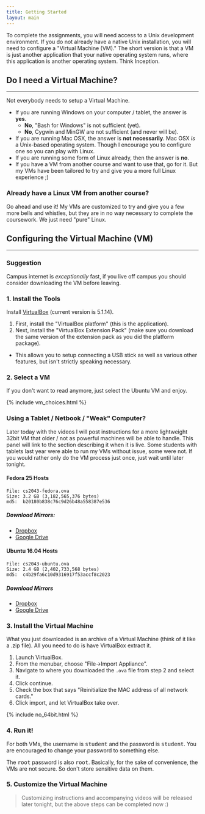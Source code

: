 ```yaml
---
title: Getting Started
layout: main
---
```


To complete the assignments, you will need access to a Unix development environment.  If
you do not already have a native Unix installation, you will need to configure a
"Virtual Machine (VM)."  The short version is that a VM is just another application that
your native operating system runs, where this application is another operating system.
Think Inception.

## Do I need a Virtual Machine?
----------------------------------------------------------------------------------------

Not everybody needs to setup a Virtual Machine.

- If you are running Windows on your computer / tablet, the answer is **yes**.
  - **No**, "Bash for Windows" is not sufficient (yet).
  - **No**, Cygwin and MinGW are not sufficient (and never will be).
- If you are running Mac OSX, the answer is **not necessarily**.  Mac OSX _is_ a
  Unix-based operating system.  Though I encourage you to configure one so you can
  play with Linux.
- If you are running some form of Linux already, then the answer is **no**.
- If you have a VM from another course and want to use that, go for it.  But my VMs have
  been tailored to try and give you a more full Linux experience ;)

### Already have a Linux VM from another course?

Go ahead and use it!  My VMs are customized to try and give you a few more bells and
whistles, but they are in no way necessary to complete the coursework.  We just need
"pure" Linux.

## Configuring the Virtual Machine (VM)
----------------------------------------------------------------------------------------

<div class="panel panel-default">
  <div class="panel-heading">
    <h3 class="panel-title">Suggestion</h3>
  </div>
  <div class="panel-body">
    <p>
      Campus internet is <em>exceptionally</em> fast, if you live off campus you should
      consider downloading the VM before leaving.
    </p>
  </div>
</div>

### 1. Install the Tools

Install [VirtualBox](https://www.virtualbox.org/wiki/Downloads) (current version is
5.1.14).

1. First, install the "VirtualBox platform" (this is the application).
2. Next, install the "VirtualBox Extension Pack" (make sure you download the same
   version of the extension pack as you did the platform package).
  - This allows you to setup connecting a USB stick as well as various other features,
    but isn't strictly speaking necessary.

### 2. Select a VM

If you don't want to read anymore, just select the Ubuntu VM and enjoy.

{% include vm_choices.html %}

<div class="panel panel-info">
  <div class="panel-heading">
    <h3 class="panel-title">Using a Tablet / Netbook / "Weak" Computer?</h3>
  </div>
  <div class="panel-body">
    <p>
      Later today with the videos I will post instructions for a more
      lightweight 32bit VM that older / not as powerful machines will be able to
      handle.  This panel will link to the section describing it when it is live.
      Some students with tablets last year were able to run my VMs without issue,
      some were not.  If you would rather only do the VM process just once, just
      wait until later tonight.
    </p>
  </div>
</div>

#### Fedora 25 Hosts

```console
File: cs2043-fedora.ova
Size: 3.2 GB (3,182,565,376 bytes)
md5:  b20180b838c76c9d26b48a558387e536
```

##### Download Mirrors:
<!-- - [Cornell Course Website](http://www.cs.cornell.edu/courses/cs2043/2017sp/vms/cs2043_fedora.ova) -->
- [Dropbox](https://www.dropbox.com/s/b40c4zsqi2j504r/cs2043_fedora.ova?dl=0)
- [Google Drive](https://drive.google.com/open?id=0B47IM_slYhMnUTViMzVWQkhPRWM)

#### Ubuntu 16.04 Hosts

```console
File: cs2043-ubuntu.ova
Size: 2.4 GB (2,402,733,568 bytes)
md5:  c4b29fa6c10d9316917f53accf8c2023
```

##### Download Mirrors
<!-- - [Cornell Course Website](http://www.cs.cornell.edu/courses/cs2043/2017sp/vms/cs2043_ubuntu.ova) -->
- [Dropbox](https://www.dropbox.com/s/4le4refjqutc2bk/cs2043_ubuntu.ova?dl=0)
- [Google Drive](https://drive.google.com/open?id=0B47IM_slYhMnMFpNdTUtWTlDUWc)

### 3. Install the Virtual Machine

What you just downloaded is an archive of a Virtual Machine (think of it like a
.zip file).  All you need to do is have VirtualBox extract it.

1. Launch VirtualBox.
2. From the menubar, choose "File->Import Appliance".
3. Navigate to where you downloaded the `.ova` file from step 2 and select it.
4. Click continue.
5. Check the box that says "Reinitialize the MAC address of all network cards."
6. Click import, and let VirtualBox take over.

{% include no_64bit.html %}

### 4. Run it!

For both VMs, the username is <kbd>student</kbd> and the password is
<kbd>student</kbd>.  You are encouraged to change your password to something
else.

The <kbd>root</kbd> password is also <kbd>root</kbd>.  Basically, for the sake
of convenience, the VMs are not secure.  So don't store sensitive data on them.

### 5. Customize the Virtual Machine

> Customizing instructions and accompanying videos will be released later
> tonight, but the above steps can be completed now :)
